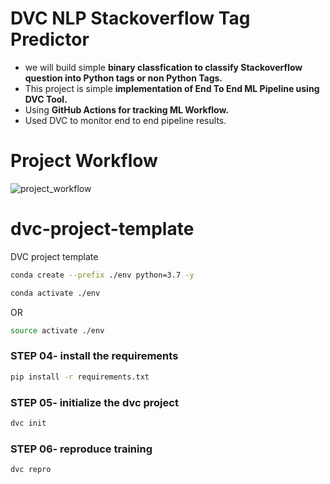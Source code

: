 # DVC NLP Stackoverflow Tag Predictor
- we will build simple **binary classfication to classify Stackoverflow question into Python tags or non Python Tags.**
- This project is simple **implementation of End To End ML Pipeline using DVC Tool.**
- Using **GitHub Actions for tracking ML Workflow.**
- Used DVC to monitor end to end pipeline results.

# Project Workflow
![project_workflow](blob/main/project_workflow/DVC.jpeg)
# dvc-project-template
DVC project template


```bash
conda create --prefix ./env python=3.7 -y
```

```bash
conda activate ./env
```
OR
```bash
source activate ./env
```

### STEP 04- install the requirements
```bash
pip install -r requirements.txt
```

### STEP 05- initialize the dvc project
```bash
dvc init
```

### STEP 06- reproduce training
```bash
dvc repro
```



